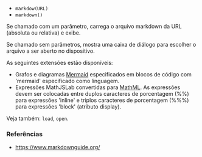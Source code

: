 * `markdow(URL)`
* `markdown()`

Se chamado com um parâmetro, carrega o arquivo markdown da URL (absoluta ou relativa) e exibe.

Se chamado sem parâmetros, mostra uma caixa de diálogo para escolher o arquivo a ser aberto no dispositivo.

As seguintes extensões estão disponíveis:
* Grafos e diagramas [Mermaid](https://mermaid.js.org/) especificados em blocos de código com 'mermaid' especificado como linguagem.
* Expressões MathJSLab convertidas para [MathML](https://www.w3.org/Math/). As expressões devem ser colocadas entre duplos caracteres de porcentagem (\%\%) para expressões 'inline' e triplos caracteres de porcentagem (\%\%\%) para expressões 'block' (atributo display).

Veja também: `load`, `open`.

### Referências

* https://www.markdownguide.org/
